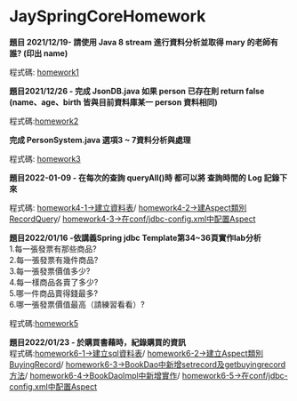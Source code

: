 # JaySpringCoreHomework

<b>題目
2021/12/19-
請使用 Java 8 stream 進行資料分析並取得 mary 的老師有誰? (印出 name)</b>

程式碼: [homework1](https://github.com/ugug1314/JaySpringCoreHomework/blob/master/src/test/java/com/study/springcore/case05/Test1.java)

<b>題目2021/12/26 - 
完成 JsonDB.java 如果 person 已存在則 return false (name、age、birth 皆與目前資料庫某一 person 資料相同)</b>

程式碼:[homework2](https://github.com/ugug1314/JaySpringCoreHomework/blob/master/src/main/java/com/study/springcore/case08/JsonDB.java)

<b>完成 PersonSystem.java 選項3 ~ 7資料分析與處理</b>

程式碼: [homework3](https://github.com/ugug1314/JaySpringCoreHomework/blob/master/src/main/java/com/study/springcore/case08/PersonController.java)

<b>題目2022-01-09 -
在每次的查詢 queryAll()時 都可以將 查詢時間的 Log 記錄下來</b>

程式碼:
       [homework4-1->建立資料表](https://github.com/ugug1314/JaySpringCoreHomework/blob/master/src/main/java/com/study/springcore/jdbc/sql/20220109HomeWork.sql)/
       [homework4-2->建Aspect類別RecordQuery](https://github.com/ugug1314/JaySpringCoreHomework/blob/master/src/main/java/com/study/springcore/jdbc/template/RecordQuery.java)/
      [homework4-3->在conf/jdbc-config.xml中配置Aspect](https://github.com/ugug1314/JaySpringCoreHomework/blob/master/conf/jdbc-config.xml)
     

<b>題目2022/01/16 -依講義Spring jdbc Template第34~36頁實作lab分析</b><br>
1.每一張發票有那些商品?<br>
2.每一張發票有幾件商品?<br>
3.每一張發票價值多少?<br>
4.每一樣商品各賣了多少?<br>
5.哪一件商品賣得錢最多?<br>
6.哪一張發票價值最高（請練習看看）?

程式碼:[homework5](https://github.com/ugug1314/JaySpringCoreHomework/tree/master/src/main/java/com/study/springcore/homework0116)


<b>題目2022/01/23 -
於購買書藉時，紀錄購買的資訊</b><br>
程式碼:[homework6-1->建立sql資料表](https://github.com/ugug1314/JaySpringCoreHomework/blob/master/src/main/java/com/study/springcore/homework0116/sql/ceatesql_and_analyze.sql)/
      [homework6-2->建立Aspect類別BuyingRecord](https://github.com/ugug1314/JaySpringCoreHomework/blob/master/src/main/java/com/study/springcore/tx/dao/BuyingRecord.java)/
      [homework6-3->BookDao中新增setrecord及getbuyingrecord方法](https://github.com/ugug1314/JaySpringCoreHomework/blob/master/src/main/java/com/study/springcore/tx/dao/BookDao.java)/
      [homework6-4->BookDaoImpl中新增實作](https://github.com/ugug1314/JaySpringCoreHomework/blob/master/src/main/java/com/study/springcore/tx/dao/BookDaoImpl.java)/
      [homework6-5->在conf/jdbc-config.xml中配置Aspect](https://github.com/ugug1314/JaySpringCoreHomework/blob/master/conf/jdbc-config.xml)
